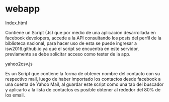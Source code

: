 # webapp

Index.html

Contiene un Script (Js) que por medio de una aplicacion desarrollada en facebook developers, accede a la API
consultando los posts del perfil de la biblioteca nacional, para hacer uso de esta se puede ingresar a isw2016.github.io
ya que el script se encuentra en este servidor, previamente se debe solicitar acceso como tester de la app.


yahoo2csv.js 

Es un Script que contiene la forma de obtener nombre del contacto con su respectivo mail, 
luego de haber importado los contactos desde facebook a una cuenta de Yahoo Mail, al guardar este script como una tab del 
buscador y aplicarlo a la lista de contactos es posible obtener al rededor del 80% de los email.